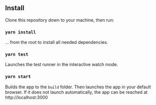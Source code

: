 ## Install

Clone this repository down to your machine, then run:

### `yarn install`

... from the root to install all needed dependencies.

### `yarn test`

Launches the test runner in the interactive watch mode.

### `yarn start`

Builds the app to the `build` folder.
Then launches the app in your default browser. If it does not launch automatically, the app can be reached at http://localhost:3000

